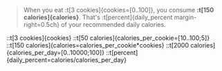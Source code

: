 > When you eat :t[3 cookies]{cookies=[0..100]}, you consume **:t[150 calories]{calories}**. That's :t[percent]{daily_percent margin-right=0.5ch} of your recommended daily calories.


::t[3 cookies]{cookies}
::t[50 calories]{calories_per_cookie=[10..100;5]}
::t[150 calories]{calories=calories_per_cookie*cookies}
::t[2000 calories]{calories_per_day=[0..10000;100]}
::t[percent]{daily_percent=calories/calories_per_day}
